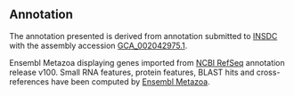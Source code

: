 **Annotation**
----------

The annotation presented is derived from annotation submitted to
[INSDC](http://www.insdc.org) with the assembly accession [GCA_002042975.1](http://www.ebi.ac.uk/ena/data/view/GCA_002042975.1).

Ensembl Metazoa displaying genes imported from [NCBI RefSeq](https://www.ncbi.nlm.nih.gov/genome/annotation_euk/Orbicella_faveolata/100) annotation release v100.
Small RNA features, protein features, BLAST hits and cross-references have been
computed by [Ensembl Metazoa](https://metazoa.ensembl.org/info/genome/annotation/index.html).
